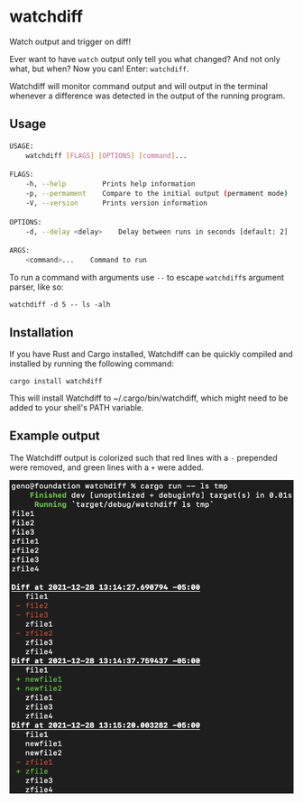 # watchdiff
Watch output and trigger on diff!

Ever want to have `watch` output only tell you what changed? And not only what, but when? Now you can! Enter: `watchdiff`.

Watchdiff will monitor command output and will output in the terminal whenever a difference was detected in the output of the running program.

## Usage

```bash
USAGE:
    watchdiff [FLAGS] [OPTIONS] [command]...

FLAGS:
    -h, --help         Prints help information
    -p, --permament    Compare to the initial output (permament mode)
    -V, --version      Prints version information

OPTIONS:
    -d, --delay <delay>    Delay between runs in seconds [default: 2]

ARGS:
    <command>...    Command to run
```

To run a command with arguments use `--` to escape `watchdiff`s argument parser, like so:
```
watchdiff -d 5 -- ls -alh
```

## Installation

If you have Rust and Cargo installed, Watchdiff can be quickly compiled and installed by running the following command:
```
cargo install watchdiff
```
This will install Watchdiff to ~/.cargo/bin/watchdiff, which might need to be added to your shell's PATH variable.

## Example output

The Watchdiff output is colorized such that red lines with a `-` prepended were removed, and green lines with a `+` were added.

![diff output](img/watchdiff.png "Watchdiff example output")
